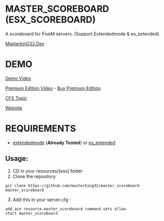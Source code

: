 # MASTER_SCOREBOARD (ESX_SCOREBOARD)

A scoreboard for FiveM servers. (Support Extendedmode & es_extended)

[MasterkinG32.Dev](https://masterking32.dev)

# DEMO

[Demo Video](https://youtu.be/c2oLZdV25ZI)

[Premium Edition Video](https://www.youtube.com/watch?v=KB8IpK-DVLY) - [Buy Premium Edition](https://masterking32.dev) 

[CFX Topic](https://forum.cfx.re/t/new-esx-scoreboard-master-scoreboard/4748188)

[Website](https://masterking32.dev)

# REQUIREMENTS
- [extendedmode](https://github.com/extendedmode/extendedmode) (**Already Tested**) or [es_extended](https://github.com/esx-framework/es_extended)

## Usage:

1) CD in your resources/[esx] folder
2) Clone the repository
```
git clone https://github.com/masterking32/master_scoreboard master_scoreboard
```
3) Add this in your server.cfg :

```
add_ace resource.master_scoreboard command.sets allow
start master_scoreboard
```


